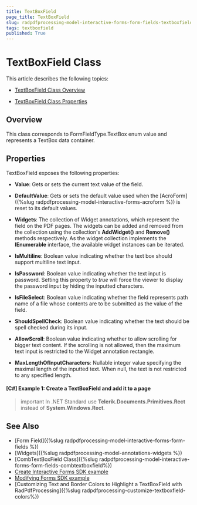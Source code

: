 ```yaml
---
title: TextBoxField 
page_title: TextBoxField 
slug: radpdfprocessing-model-interactive-forms-form-fields-textboxfield
tags: textboxfield
published: True
---
```


# TextBoxField Class

This article describes the following topics:

* [TextBoxField Class Overview](#overview)

* [TextBoxField Class Properties](#properties)


## Overview

This class corresponds to FormFieldType.TextBox enum value and represents a TextBox data container. 

## Properties

TextBoxField exposes the following properties:

* **Value**: Gets or sets the current text value of the field.

* **DefaultValue**: Gets or sets the default value used when the [AcroForm]({%slug radpdfprocessing-model-interactive-forms-acroform %}) is reset to its default values.

* **Widgets**: The collection of Widget annotations, which represent the field on the PDF pages. The widgets can be added and removed from the collection using the collection's **AddWidget()** and **Remove()** methods respectively. As the widget collection implements the **IEnumerable** interface, the available widget instances can be iterated.

* **IsMultiline**: Boolean value indicating whether the text box should support multiline text input.

* **IsPassword**: Boolean value indicating whether the text input is password. Setting this property to *true* will force the viewer to display the password input by hiding the inputted characters.

* **IsFileSelect**: Boolean value indicating whether the field represents path name of a file whose contents are to be submitted as the value of the field.

* **ShouldSpellCheck**: Boolean value indicating whether the text should be spell checked during its input.

* **AllowScroll**: Boolean value indicating whether to allow scrolling for bigger text content. If the scrolling is not allowed, then the maximum text input is restricted to the Widget annotation rectangle.

* **MaxLengthOfInputCharacters**: Nullable integer value specifying the maximal length of the inputted text. When null, the text is not restricted to any specified length.

#### **[C#] Example 1: Create a TextBoxField and add it to a page**
<snippet id='pdf-textbox-field'/>

>important In .NET Standard use __Telerik.Documents.Primitives.Rect__ instead of __System.Windows.Rect__.

## See Also

* [Form Field]({%slug radpdfprocessing-model-interactive-forms-form-fields %})
* [Widgets]({%slug radpdfprocessing-model-annotations-widgets %})
* [CombTextBoxField Class]({%slug radpdfprocessing-model-interactive-forms-form-fields-combtextboxfield%})
* [Create Interactive Forms SDK example](https://github.com/telerik/document-processing-sdk/tree/master/PdfProcessing/CreateInteractiveForms) 
* [Modifying Forms SDK example](https://github.com/telerik/document-processing-sdk/tree/master/PdfProcessing/ModifyForms) 
* [Customizing Text and Border Colors to Highlight a TextBoxField with RadPdfProcessing]({%slug radpdfprocessing-customize-textboxfield-colors%})
